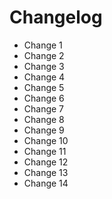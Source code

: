 # Changelog

- Change 1
- Change 2
- Change 3
- Change 4
- Change 5
- Change 6
- Change 7
- Change 8
- Change 9
- Change 10
- Change 11
- Change 12
- Change 13
- Change 14